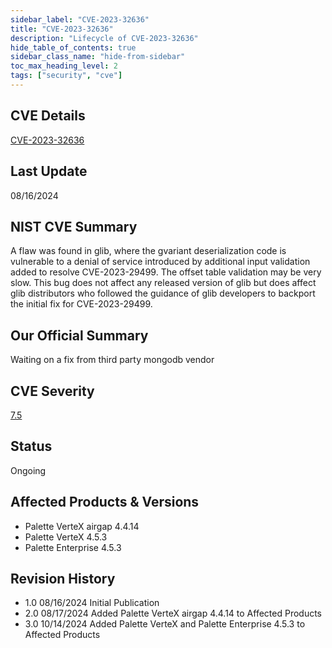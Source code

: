 ```yaml
---
sidebar_label: "CVE-2023-32636"
title: "CVE-2023-32636"
description: "Lifecycle of CVE-2023-32636"
hide_table_of_contents: true
sidebar_class_name: "hide-from-sidebar"
toc_max_heading_level: 2
tags: ["security", "cve"]
---
```


## CVE Details

[CVE-2023-32636](https://nvd.nist.gov/vuln/detail/CVE-2023-32636)

## Last Update

08/16/2024

## NIST CVE Summary

A flaw was found in glib, where the gvariant deserialization code is vulnerable to a denial of service introduced by
additional input validation added to resolve CVE-2023-29499. The offset table validation may be very slow. This bug does
not affect any released version of glib but does affect glib distributors who followed the guidance of glib developers
to backport the initial fix for CVE-2023-29499.

## Our Official Summary

Waiting on a fix from third party mongodb vendor

## CVE Severity

[7.5](https://nvd.nist.gov/vuln/detail/CVE-2023-32636)

## Status

Ongoing

## Affected Products & Versions

- Palette VerteX airgap 4.4.14
- Palette VerteX 4.5.3
- Palette Enterprise 4.5.3 

## Revision History

- 1.0 08/16/2024 Initial Publication
- 2.0 08/17/2024 Added Palette VerteX airgap 4.4.14 to Affected Products
- 3.0 10/14/2024 Added Palette VerteX and Palette Enterprise 4.5.3 to Affected Products
